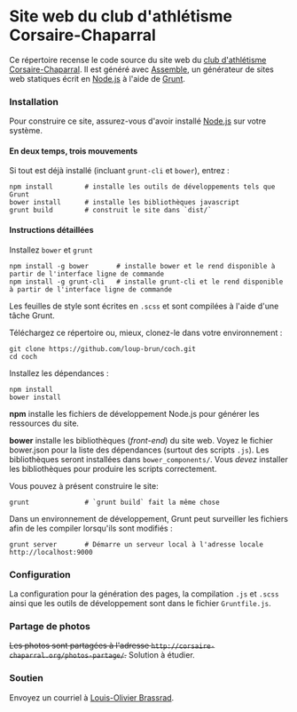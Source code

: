 Site web du club d'athlétisme Corsaire-Chaparral
===

Ce répertoire recense le code source du site web du [club d'athlétisme Corsaire-Chaparral](https://corsaire-chaparral.org). Il est généré avec [Assemble](http://assemble.io), un générateur de sites web statiques écrit en [Node.js](https://nodejs.org/) à l'aide de [Grunt](http://gruntjs.com).

### Installation

Pour construire ce site, assurez-vous d'avoir installé [Node.js](https://nodejs.org/) sur votre système.

#### En deux temps, trois mouvements

Si tout est déjà installé (incluant `grunt-cli` et `bower`), entrez :

```shell
npm install        # installe les outils de développements tels que Grunt
bower install      # installe les bibliothèques javascript
grunt build        # construit le site dans `dist/`
```

#### Instructions détaillées

Installez `bower` et `grunt`

```shell
npm install -g bower       # installe bower et le rend disponible à partir de l'interface ligne de commande
npm install -g grunt-cli   # installe grunt-cli et le rend disponible à partir de l'interface ligne de commande
```

Les feuilles de style  sont écrites en `.scss` et sont compilées à l'aide d'une tâche Grunt.

Téléchargez ce répertoire ou, mieux, clonez-le dans votre environnement :

```shell
git clone https://github.com/loup-brun/coch.git
cd coch
```

Installez les dépendances :

```
npm install
bower install
```

**npm** installe les fichiers de développement Node.js pour générer les ressources du site.

**bower** installe les bibliothèques (_front-end_) du site web. Voyez le fichier bower.json pour la liste des dépendances (surtout des scripts `.js`). Les bibliothèques seront installées dans `bower_components/`. Vous _devez_ installer les bibliothèques pour produire les scripts correctement.

Vous pouvez à présent construire le site:

```shell
grunt              # `grunt build` fait la même chose
```

Dans un environnement de développement, Grunt peut surveiller les fichiers afin de les compiler lorsqu'ils sont modifiés : 

```shell
grunt server       # Démarre un serveur local à l'adresse locale http://localhost:9000
```

### Configuration

La configuration pour la génération des pages, la compilation `.js` et `.scss` ainsi que les outils de développement sont dans le fichier `Gruntfile.js`.

### Partage de photos

~~Les photos sont partagées à l'adresse `http://corsaire-chaparral.org/photos-partage/`.~~ Solution à étudier.

### Soutien

Envoyez un courriel à [Louis-Olivier Brassrad](louis@corsaire-chaparral.org).


